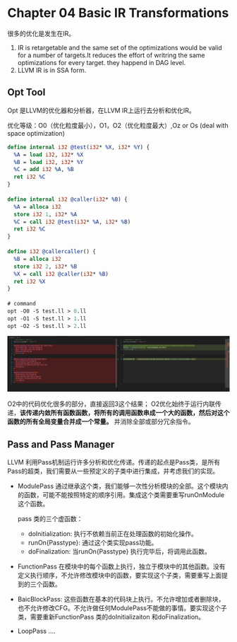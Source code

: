 # Chapter 04 Basic IR Transformations

很多的优化是发生在IR。

1. IR is retargetable and the same set of the optimizations would be valid for a number of targets.It reduces the effort of writring the same optimizations for every target. they happend in DAG level.
2. LLVM IR is in SSA form.

## Opt Tool

Opt 是LLVM的优化器和分析器，在LLVM IR上运行去分析和优化IR。

优化等级：O0（优化粒度最小），O1，O2（优化粒度最大）,Oz or Os (deal with space optimization)

```ll
define internal i32 @test(i32* %X, i32* %Y) {
  %A = load i32, i32* %X
  %B = load i32, i32* %Y
  %C = add i32 %A, %B
  ret i32 %C
}

define internal i32 @caller(i32* %B) {
  %A = alloca i32
  store i32 1, i32* %A
  %C = call i32 @test(i32* %A, i32* %B)
  ret i32 %C
}

define i32 @callercaller() {
  %B = alloca i32
  store i32 2, i32* %B
  %X = call i32 @caller(i32* %B)
  ret i32 %X
}

# command
opt -O0 -S test.ll > 0.ll
opt -O1 -S test.ll > 1.ll
opt -O2 -S test.ll > 2.ll
```

![image-20230719205058613](images/image-20230719205058613.png)

O2中的代码优化很多的部分，直接返回3这个结果； O2优化始终于运行内联传递，**该传递内敛所有函数函数，将所有的调用函数串成一个大的函数，然后对这个函数的所有全局变量合并成一个常量。** 并消除全部或部分冗余指令。

## Pass and Pass Manager

LLVM 利用Pass机制运行许多分析和优化传递。传递的起点是Pass类，是所有Pass的超类，我们需要从一些预定义的子类中进行集成，并考虑我们的实现。

- ModulePass 通过继承这个类，我们能够一次性分析模块的全部。这个模块内的函数，可能不能按照特定的顺序引用。集成这个类需要重写runOnModule这个函数。

  pass 类的三个虚函数：

  - doInitialization: 执行不依赖当前正在处理函数的初始化操作。
  - runOn{Passtype}: 通过这个类实现pass功能。
  - doFinalization: 当runOn{Passtype} 执行完毕后，将调用此函数。

- FunctionPass 在模块中的每个函数上执行，独立于模块中的其他函数。没有定义执行顺序，不允许修改模块中的函数，要实现这个子类，需要重写上面提到的三个函数。

- BaicBlockPass: 这些函数在基本的代码块上执行。不允许增加或者删除块，也不允许修改CFG。不允许做任何ModulePass不能做的事情。要实现这个子类，需要重新FunctionPass 类的doInitializaiton 和doFinalization。

- LoopPass ....






























